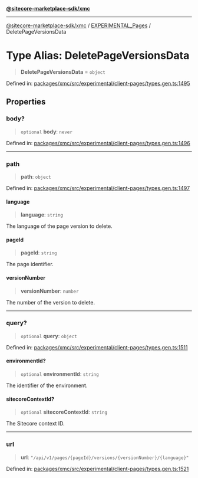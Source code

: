 [**@sitecore-marketplace-sdk/xmc**](../../../../README.md)

***

[@sitecore-marketplace-sdk/xmc](../../../../README.md) / [EXPERIMENTAL\_Pages](../README.md) / DeletePageVersionsData

# Type Alias: DeletePageVersionsData

> **DeletePageVersionsData** = `object`

Defined in: [packages/xmc/src/experimental/client-pages/types.gen.ts:1495](https://github.com/Sitecore/marketplace-sdk/blob/main/packages/xmc/src/experimental/client-pages/types.gen.ts#L1495)

## Properties

### body?

> `optional` **body**: `never`

Defined in: [packages/xmc/src/experimental/client-pages/types.gen.ts:1496](https://github.com/Sitecore/marketplace-sdk/blob/main/packages/xmc/src/experimental/client-pages/types.gen.ts#L1496)

***

### path

> **path**: `object`

Defined in: [packages/xmc/src/experimental/client-pages/types.gen.ts:1497](https://github.com/Sitecore/marketplace-sdk/blob/main/packages/xmc/src/experimental/client-pages/types.gen.ts#L1497)

#### language

> **language**: `string`

The language of the page version to delete.

#### pageId

> **pageId**: `string`

The page identifier.

#### versionNumber

> **versionNumber**: `number`

The number of the version to delete.

***

### query?

> `optional` **query**: `object`

Defined in: [packages/xmc/src/experimental/client-pages/types.gen.ts:1511](https://github.com/Sitecore/marketplace-sdk/blob/main/packages/xmc/src/experimental/client-pages/types.gen.ts#L1511)

#### environmentId?

> `optional` **environmentId**: `string`

The identifier of the environment.

#### sitecoreContextId?

> `optional` **sitecoreContextId**: `string`

The Sitecore context ID.

***

### url

> **url**: `"/api/v1/pages/{pageId}/versions/{versionNumber}/{language}"`

Defined in: [packages/xmc/src/experimental/client-pages/types.gen.ts:1521](https://github.com/Sitecore/marketplace-sdk/blob/main/packages/xmc/src/experimental/client-pages/types.gen.ts#L1521)
